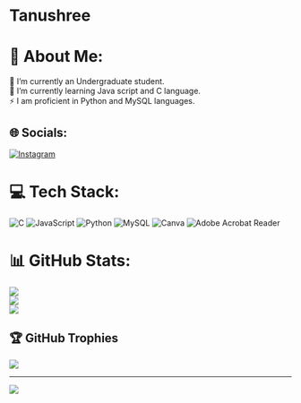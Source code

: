 # Tanushree 
# 💫 About Me:
🔭 I’m currently an Undergraduate student.<br>🌱 I’m currently learning Java script and C language.<br>⚡ I am proficient in Python and MySQL languages.


## 🌐 Socials:
[![Instagram](https://img.shields.io/badge/Instagram-%23E4405F.svg?logo=Instagram&logoColor=white)](https://instagram.com/ta4nu_) 

# 💻 Tech Stack:
![C](https://img.shields.io/badge/c-%2300599C.svg?style=for-the-badge&logo=c&logoColor=white) ![JavaScript](https://img.shields.io/badge/javascript-%23323330.svg?style=for-the-badge&logo=javascript&logoColor=%23F7DF1E) ![Python](https://img.shields.io/badge/python-3670A0?style=for-the-badge&logo=python&logoColor=ffdd54) ![MySQL](https://img.shields.io/badge/mysql-4479A1.svg?style=for-the-badge&logo=mysql&logoColor=white) ![Canva](https://img.shields.io/badge/Canva-%2300C4CC.svg?style=for-the-badge&logo=Canva&logoColor=white) ![Adobe Acrobat Reader](https://img.shields.io/badge/Adobe%20Acrobat%20Reader-EC1C24.svg?style=for-the-badge&logo=Adobe%20Acrobat%20Reader&logoColor=white)
# 📊 GitHub Stats:
![](https://github-readme-stats.vercel.app/api?username=Tanushree&theme=nightowl&hide_border=false&include_all_commits=false&count_private=false)<br/>
![](https://github-readme-streak-stats.herokuapp.com/?user=Tanushree&theme=nightowl&hide_border=false)<br/>
![](https://github-readme-stats.vercel.app/api/top-langs/?username=Tanushree&theme=nightowl&hide_border=false&include_all_commits=false&count_private=false&layout=compact)

## 🏆 GitHub Trophies
![](https://github-profile-trophy.vercel.app/?username=Tanushree&theme=nightowl&no-frame=false&no-bg=true&margin-w=4)



---
[![](https://visitcount.itsvg.in/api?id=Tanushree&icon=5&color=0)](https://visitcount.itsvg.in)

<!-- Proudly created with GPRM ( https://gprm.itsvg.in ) -->
